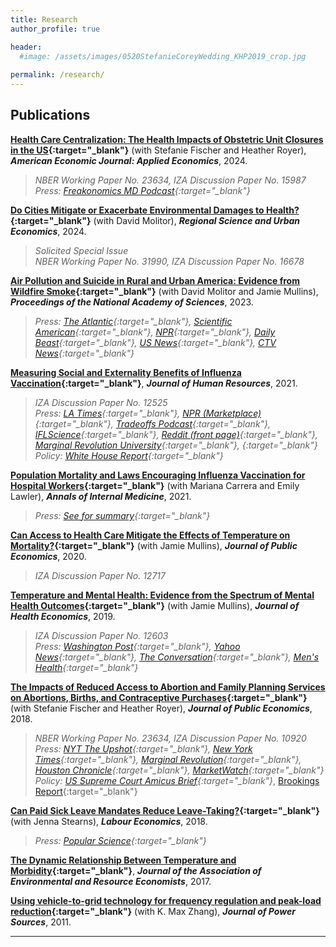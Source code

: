 ```yaml
---
title: Research
author_profile: true

header:
  #image: /assets/images/0520StefanieCoreyWedding_KHP2019_crop.jpg
  
permalink: /research/
---
```


## Publications

 **[Health Care Centralization: The Health Impacts of Obstetric Unit Closures in the US](/assets/docs/frw_reduced_form_manuscript_AEJ_R1.pdf){:target="_blank"}** (with Stefanie Fischer and Heather Royer), ***American Economic Journal: Applied Economics***, 2024.
> *NBER Working Paper No. 23634, IZA Discussion Paper No. 15987*\
> *Press: [Freakonomics MD Podcast](https://freakonomics.com/podcast/what-happens-when-a-hospital-closes/){:target="_blank"}*

**[Do Cities Mitigate or Exacerbate Environmental Damages to Health?](/assets/docs/wp_urban_environmental_health_risks.pdf){:target="_blank"}** (with David Molitor), ***Regional Science and Urban Economics***, 2024.
> *Solicited Special Issue*\
> *NBER Working Paper No. 31990, IZA Discussion Paper No. 16678*

**[Air Pollution and Suicide in Rural and Urban America: Evidence from Wildfire Smoke](/assets/docs/pnas_2023_smokesuicide.pdf){:target="_blank"}** (with David Molitor and Jamie Mullins), ***Proceedings of the National Academy of Sciences***, 2023.
> *Press: [The Atlantic](https://www.theatlantic.com/science/archive/2024/02/air-pollution-life-cost-great-recession/677523/){:target="_blank"}, [Scientific American](https://www.scientificamerican.com/article/air-pollution-is-really-dangerous-even-more-new-evidence-shows/){:target="_blank"}, [NPR](https://www.nprillinois.org/health-harvest/2023-10-12/a-study-shows-that-air-pollution-from-wildfire-smoke-increases-suicide-in-rural-areas){:target="_blank"}, [Daily Beast](https://www.thedailybeast.com/how-air-pollution-and-wildfires-are-making-us-more-suicidal){:target="_blank"}, [US News](https://www.usnews.com/news/health-news/articles/2023-09-11/could-wildfire-smoke-raise-rural-suicide-rates){:target="_blank"}, [CTV News](https://www.ctvnews.ca/health/air-pollution-caused-by-wildfire-smoke-linked-to-elevated-suicide-risk-in-rural-counties-u-s-research-1.6557390){:target="_blank"}*

**[Measuring Social and Externality Benefits of Influenza Vaccination](/assets/docs/Revision_White_Flu_June2019.pdf){:target="_blank"}**, ***Journal of Human Resources***, 2021.
> *IZA Discussion Paper No. 12525*\
> *Press: [LA Times](https://www.latimes.com/opinion/op-ed/la-oe-ayers-flu-shots-20181112-story.html?_amp=true){:target="_blank"}, [NPR (Marketplace)](https://www.marketplace.org/2021/05/28/how-effective-are-employer-vaccine-mandates/){:target="_blank"}, [Tradeoffs Podcast](https://tradeoffs.org/2021/05/20/calling-the-shots-should-employers-mandate-covid-vaccines/){:target="_blank"}, [IFLScience](https://www.iflscience.com/health-and-medicine/just-a-one-percent-increase-in-flu-shots-could-save-hundreds-of-lives-/){:target="_blank"}, [Reddit (front page)](https://www.reddit.com/r/science/comments/d6dpu1/flu_vaccination_in_the_us_substantially_reduces/){:target="_blank"}, [Marginal Revolution University](https://www.youtube.com/watch?ab_channel=MarginalRevolutionUniversity&feature=youtu.be&v=2EFG6dvtQ6M){:target="_blank"}, [](){:target="_blank"}*\
> *Policy: [White House Report](https://www.whitehouse.gov/wp-content/uploads/2021/10/Vaccination-Requirements-Report.pdf){:target="_blank"}*

**[Population Mortality and Laws Encouraging Influenza Vaccination for Hospital Workers](https://www.acpjournals.org/doi/10.7326/M20-0413){:target="_blank"}** (with Mariana Carrera and Emily Lawler), ***Annals of Internal Medicine***, 2021.
> *Press: [See for summary](https://annals.altmetric.com/details/97097476/news){:target="_blank"}*

**[Can Access to Health Care Mitigate the Effects of Temperature on Mortality?](/assets/docs/EnvInt_MullinsWhite_JPubE_RR2.pdf){:target="_blank"}** (with Jamie Mullins), ***Journal of Public Economics***, 2020.
> *IZA Discussion Paper No. 12717*

**[Temperature and Mental Health: Evidence from the Spectrum of Mental Health Outcomes](/assets/docs/Weather_MH_R%26R_V13.pdf){:target="_blank"}** (with Jamie Mullins), ***Journal of Health Economics***, 2019.
> *IZA Discussion Paper No. 12603*\
> *Press: [Washington Post](https://www.washingtonpost.com/wellness/2023/07/03/summer-sad-depression-symptoms-causes-treatment/){:target="_blank"}, [Yahoo News](https://news.yahoo.com/hotter-weather-brings-more-stress-180146567.html){:target="_blank"}, [The Conversation](https://theconversation.com/as-heatwaves-become-more-extreme-which-jobs-are-riskiest-151841){:target="_blank"}, [Men's Health](https://www.menshealth.com/health/a34919033/happiest-cities-in-america/){:target="_blank"}*
 
**[The Impacts of Reduced Access to Abortion and Family Planning Services on Abortions, Births, and Contraceptive Purchases](/assets/docs/Abortion_v21.pdf){:target="_blank"}** (with Stefanie Fischer and Heather Royer), ***Journal of Public Economics***, 2018.
> *NBER Working Paper No. 23634, IZA Discussion Paper No. 10920*\
> *Press: [NYT The Upshot](https://www.nytimes.com/interactive/2019/07/18/upshot/roe-v-wade-abortion-maps-planned-parenthood.html?mtrref=www.nytimes.com&mtrref=www.nytimes.com&gwh=A499654C4F13DA63E11C9DBDDDBBE942&gwt=pay&assetType=PAYWALL){:target="_blank"}, [New York Times](https://drive.google.com/file/d/1NmMqDfwAdqKMr2RttZgEjG0U4B2NFdFy/view){:target="_blank"}, [Marginal Revolution](https://marginalrevolution.com/marginalrevolution/2021/12/earlier-data-on-texas-abortion-restrictions.html#comments){:target="_blank"}, [Houston Chronicle](https://www.houstonchronicle.com/business/texanomics/article/Study-Texas-abortion-restrictions-boosted-birth-11720119.php){:target="_blank"}, [MarketWatch](https://www.marketwatch.com/story/what-happened-to-birth-rates-after-texas-restricted-access-to-abortion-2017-08-01){:target="_blank"}*\
> *Policy: [US Supreme Court Amicus Brief](https://www.supremecourt.gov/DocketPDF/19/19-1392/193084/20210920175559884_19-1392bsacEconomists.pdf){:target="_blank"}*, [Brookings Report](https://www.brookings.edu/research/what-can-economic-research-tell-us-about-the-effect-of-abortion-access-on-womens-lives/){:target="_blank"}

 **[Can Paid Sick Leave Mandates Reduce Leave-Taking?](/assets/docs/Labour_Revision_20Sept2017.pdf){:target="_blank"}** (with Jenna Stearns), ***Labour Economics***, 2018.
> *Press: [Popular Science](https://www.popsci.com/story/science/healthcare-paid-sick-leave-coronavirus/){:target="_blank"}*

 **[The Dynamic Relationship Between Temperature and Morbidity](/assets/docs/White_JAERE_Revised_3.pdf){:target="_blank"}**, ***Journal of the Association of Environmental and Resource Economists***, 2017.

 **[Using vehicle-to-grid technology for frequency regulation and peak-load reduction](https://www.sciencedirect.com/science/article/abs/pii/S0378775310019142){:target="_blank"}** (with K. Max Zhang), ***Journal of Power Sources***, 2011.

---


